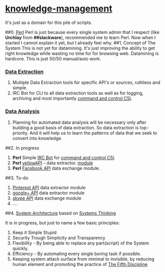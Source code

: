 # [knowledge-management](https://en.wikipedia.org/wiki/Knowledge_management)
It's just as a domain for this pile of scripts.

##0. [Perl](http://www.perlmonks.org/)
Perl is just because every single system admin that I respect (like **Urchlay** from **\#\#slackware**), recommended me to learn Perl. Now when I started I cannot explain it yet, but I already feel why.
##1. Concept of The System
This is not yet for datamining. It's just improving the ability to get right knowledge while wasting no time for for browsing web. Datamining is hardcore. This is just 50/50 manual/auto work.
### [Data Extraction](https://en.wikipedia.org/wiki/Data_extraction)
1. Multiple Data Extraction tools for specific API's or sources, ruthless and simple.
2. IRC Bot for CLI to all data extraction tools as well as for logging, archiving and most importantly [command and control C5I](https://en.wikipedia.org/wiki/Command_and_control).

### [Data Analysis](https://en.wikipedia.org/wiki/Data_analysis)
1. Planning for automated data analysis will be necessary only after building a good basis of data extraction. So data extraction is top-priority. And it will help us to learn the patterns of data that we seek to convert into knowledge.
 

##2. In progress
1. **Perl** Simple [IRC Bot](http://search.cpan.org/~hinrik/Bot-BasicBot-0.89/lib/Bot/BasicBot.pm) for [command and control C5I](https://en.wikipedia.org/wiki/Command_and_control).
2. **Perl** [yellowAPI](http://www.yellowapi.com/docs/places/) - data extractor. [module](https://github.com/v32itas/systems-thinking/blob/scraps/yellowapi-scrap.pl)
3. **Perl** [Facebook API](https://developers.facebook.com/) data exchange module.

##3. To-do
1. [Pinterest API](https://developers.pinterest.com/) data extractor module
2. [google+ API](https://developers.google.com/+/web/api/rest/) data extractor module
3. [skype API](http://www.skype.com/en/developer/) data exchange module
4. ....

##4. [System Architecture](https://en.wikipedia.org/wiki/Systems_architecture) based on [Systems Thinking](https://en.wikipedia.org/wiki/Systems_thinking)

It is in progress, but just to name a few basic principles:

1. Keep it Simple Stupid
2. Security Trough Simplicity and Transparency
3. Flexibility - By being able to replace any part(script) of the System quickly.
4. Efficiency - By automating every single boring task if possible.
5. Keeping system attack surface from minimal to invisible, by reducing human element and promoting the practice of [The Fifth Discipline](https://en.wikipedia.org/wiki/The_Fifth_Discipline)

